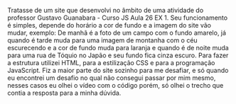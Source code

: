 Tratasse de um site que desenvolvi no âmbito de uma atividade do professor Gustavo Guanabara - Curso JS Aula 26 EX 1. 
Seu funcionamento é simples, depende do horário a cor de fundo e a imagem do site vão mudar, exemplo: De manhã é a foto de um campo com o fundo amarelo, já quando é tarde muda para uma imagem de montanha com o céu escurecendo e a cor de fundo muda para laranja e quando é de noite muda para uma rua de Tóquio no Japão e seu fundo fica cinza escuro. Para fazer a estrutura utilizei HTML, para a estilização CSS e para a programação JavaScript. 
Fiz a maior parte do site sozinho para me desafiar, e só quando eu encontrei um desafio no qual não consegui passar por mim mesmo, nesses casos eu olhei o vídeo com o código porém, só olhei o trecho que contia a resposta para a minha dúvida.
